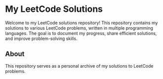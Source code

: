 # My LeetCode Solutions
Welcome to my LeetCode solutions repository! This repository contains my solutions to various LeetCode problems, written in multiple programming languages. The goal is to document my progress, share efficient solutions, and improve problem-solving skills.
## About
This repository serves as a personal archive of my solutions to LeetCode problems.
